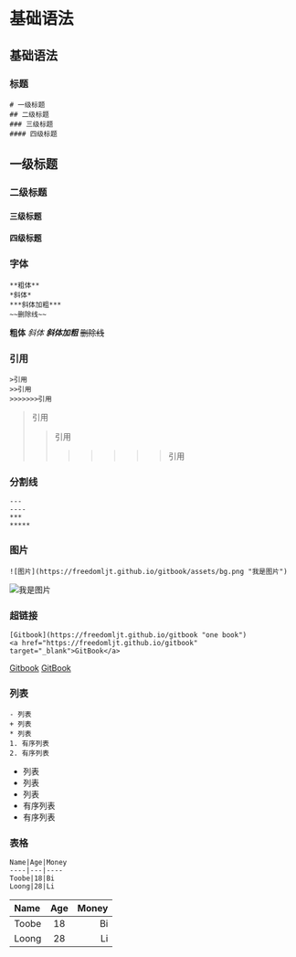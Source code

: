 # 基础语法

## 基础语法

### 标题

```text
# 一级标题
## 二级标题
### 三级标题
#### 四级标题
```

## 一级标题

### 二级标题

#### 三级标题

**四级标题**

### 字体

```text
**粗体**
*斜体*
***斜体加粗***
~~删除线~~
```

**粗体** _斜体_ _**斜体加粗**_ ~~删除线~~

### 引用

```text
>引用
>>引用
>>>>>>>引用
```

> 引用
>
> > 引用
> >
> > > > > > > 引用

### 分割线

```text
---
----
***
*****
```

### 图片

```text
![图片](https://freedomljt.github.io/gitbook/assets/bg.png "我是图片")
```

![&#x6211;&#x662F;&#x56FE;&#x7247;](https://freedomljt.github.io/gitbook/assets/bg.png)

### 超链接

```text
[Gitbook](https://freedomljt.github.io/gitbook "one book")
<a href="https://freedomljt.github.io/gitbook" target="_blank">GitBook</a>
```

[Gitbook](https://freedomljt.github.io/gitbook) [GitBook](https://freedomljt.github.io/gitbook)

### 列表

```text
- 列表
+ 列表
* 列表
1. 有序列表
2. 有序列表
```

* 列表
* 列表
* 列表
* 有序列表
* 有序列表

### 表格

```text
Name|Age|Money
----|---|----
Toobe|18|Bi
Loong|28|Li
```

| Name | Age | Money |
| :--- | :---: | ---: |
| Toobe | 18 | Bi |
| Loong | 28 | Li |

